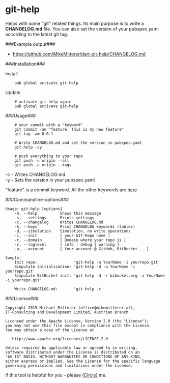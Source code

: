# git-help

Helps with some "git" related things. Its main purpose is to write a <strong>CHANGELOG.md</strong> file.
You can also set the version of your pubspec.yaml according to the latest git tag.
 
###Example output###
* https://github.com/MikeMitterer/dart-git-help/CHANGELOG.md 

###Installation###

Install
```shell
    pub global activate git-help
```

Update
```shell
    # activate git-help again
    pub global activate git-help
```

###Usage###

```shell
    # your commit with a "keyword"
    git commit -am "feature: This is my new feature"
    git tag -am 0.0.1
    
    # Write CHANGELOG.md and set the version in pubspec.yaml
    git-help -cy

    # push everything to your repo
    git push -u origin --all
    git push -u origin --tags    
```
-c - Writes CHANGELOG.md<br>
-y - Sets the version in your pubspec.yaml

"feature" is a commit keyword. All the other keywords are [here][keywords]

###Commandline-options###

```shell
Usage: git-help [options]
    -h, --help          Shows this message
    -s, --settings      Prints settings
    -c, --changelog     Writes CHANGELOG.md
    -k, --keys          Print CHANGELOG keywords (lables)
    -d, --simulation    Simulation, no write operations
    -i, --init          [ your GIT-Repo name ]
    -r, --domain        [ Domain where your repo is ]
    -v, --loglevel      [ info | debug | warning ]
    -a, --account       [ Your account @ GitHub, BitBucket... ]

Sample:
    Init repo:                'git-help -a YourName -i yourrepo.git'
    Simpulate initialisation: 'git-help -d -a YourName -i yourrepo.git'
    Simpulate BitBucket init: 'git-help -d -r bibucket.org -a YourName -i yourrepo.git'

    Write CHANGELOG.md:       'git-help -c'
``` 

###License###

    Copyright 2015 Michael Mitterer (office@mikemitterer.at),
    IT-Consulting and Development Limited, Austrian Branch

    Licensed under the Apache License, Version 2.0 (the "License");
    you may not use this file except in compliance with the License.
    You may obtain a copy of the License at

       http://www.apache.org/licenses/LICENSE-2.0

    Unless required by applicable law or agreed to in writing,
    software distributed under the License is distributed on an
    "AS IS" BASIS, WITHOUT WARRANTIES OR CONDITIONS OF ANY KIND,
    either express or implied. See the License for the specific language
    governing permissions and limitations under the License.

If this tool is helpful for you - please [(Circle)](http://gplus.mikemitterer.at/) me.

[keywords]: https://github.com/MikeMitterer/dart-git-help/blob/master/lib/src/LogSection.dart